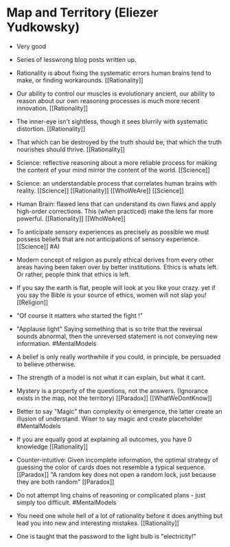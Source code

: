 # Map and Territory (Eliezer Yudkowsky)

- Very good

- Series of lesswrong blog posts written up.

- Rationality is about fixing the systematic errors human brains tend to make, or finding workarounds. [[Rationality]]

- Our ability to control our muscles is evolutionary ancient, our ability to reason about our own reasoning processes is much more recent innovation. [[Rationality]]

- The inner-eye isn't sightless, though it sees blurrily with systematic distortion. [[Rationality]]

- That which can be destroyed by the truth should be, that which the truth nourishes should thrive. [[Rationality]]

- Science: reflective reasoning about a more reliable process for making the content of your mind mirror the content of the world. [[Science]]

- Science: an understandable process that correlates human brains with reality. [[Science]] [[Rationality]] [[WhoWeAre]] [[Science]]

- Human Brain: flawed lens that can understand its own flaws and apply high-order corrections. This (when practiced) make the lens far more powerful. [[Rationality]] [[WhoWeAre]]

- To anticipate sensory experiences as precisely as possible we must possess beliefs that are not anticipations of sensory experience. [[Science]] #AI

- Modern concept of religion as purely ethical derives from every other areas having been taken over by better institutions. Ethics is whats left.
   Or rather, people think that ethics is left.

- If you say the earth is flat, people will look at you like your crazy. yet if you say the Bible is your source of ethics, women will not slap you! [[Religion]]

- "Of course it matters who started the fight !"

- "Applause light" Saying something that is so trite that the reversal sounds abnormal, then the unreversed statement is not conveying new information. #MentalModels

- A belief is only really worthwhile if you could, in principle, be persuaded to believe otherwise.

- The strength of a model is not what it can explain, but what it cant.

- Mystery is a property of the questions, not the answers. (Ignorance exists in the map, not the territory)  [[Paradox]] [[WhatWeDontKnow]]

- Better to say "Magic" than complexity or emergence, the latter create an illusion of understand. Wiser to say magic and create placeholder #MentalModels

- If you are equally good at explaining all outcomes, you have 0 knowledge [[Rationality]]

- Counter-intuitive: Given incomplete information, the optimal strategy of guessing the color of cards does not resemble a typical sequence. [[Paradox]]
  "A random key does not open a random lock, just because they are both random" [[Paradox]]

- Do not attempt ling chains of reasoning or complicated plans - just simply too difficult. #MentalModels 

- You need one whole hell of a lot of rationality before it does anything but lead you into new and interesting mistakes. [[Rationality]]

- One is taught that the password to the light bulb is "electricity!"
